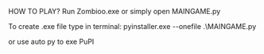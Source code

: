 HOW TO PLAY?
Run Zombioo.exe or simply open MAINGAME.py

To create .exe file type in terminal:
pyinstaller.exe --onefile .\MAINGAME.py

or use auto py to exe PuPI
